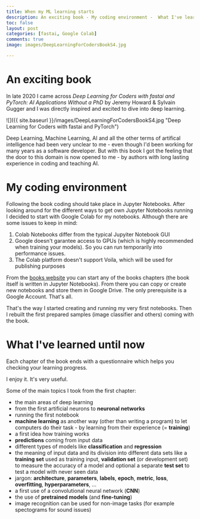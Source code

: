 ```yaml
---
title: When my ML learning starts
description: An exciting book - My coding environment -  What I've learned until now
toc: false
layout: post
categories: [fastai, Google Colab]
comments: true
image: images/DeepLearningForCodersBookS4.jpg

---
```


# An exciting book

In late 2020 I came across *Deep Learning for Coders with fastai and PyTorch: AI Applications Without a PhD* by Jeremy Howard & Sylvain Gugger and I was directly inspired and excited to dive into deep learning. 

![]({{ site.baseurl }}/images/DeepLearningForCodersBookS4.jpg "Deep Learning for Coders with fastai and PyTorch")

Deep Learning, Machine Learning, AI and all the other terms of artifical intelligence had been very unclear to me - even though I'd been working for many years as a software developer. But with this book I got the feeling that the door to this domain is now opened to me - by authors with long lasting experience in coding and teaching AI. 

# My coding environment

Following the book coding should take place in Jupyter Notebooks. After looking around for the different ways to get own Jupyter Notebooks running I decided to start with Google Colab for my notebooks. Although there are some issues to keep in mind:

1. Colab Notebooks differ from the typical Jupyiter Notebook GUI
2. Google doesn't garantee access to GPUs (which is highly recommended when training your models). So you can run temporarily into performance issues.
3. The Colab platform doesn't support Voila, which will be used for publishing purposes

From the [books website](https://course.fast.ai/) you can start any of the books chapters (the book itself is written in Jupyter Notebooks). From there you can copy or create new notebooks and store them in Google Drive. The only prerequisite is a Google Account. That's all.

That's the way I started creating and running my very first notebooks. Then I rebuilt the first prepared samples (image classifier and others) coming with the book.

# What I've learned until now

Each chapter of the book ends with a questionnaire which helps you checking your learning progress. 

I enjoy it. It's very useful.

Some of the main topics I took from the first chapter:

- the main areas of deep learning
- from the first artificial neurons to **neuronal networks**
- running the first notebook
- **machine learning** as another way (other than writing a program) to let computers do their task - by learning from their experience (= **training**)
- a first idea how training works
- **predictions** coming from input data
- different types of models like **classification** and **regression**
- the meaning of input data and its division into different data sets like a **training set** used as training input, **validation set** (or development set) to measure the accuracy of a model and optional a separate **test set** to test a model with never seen data
- jargon: **architecture**, **parameters**, **labels**, **epoch**, **metric**, **loss**, **overfitting**, **hyperparameters**, ...
- a first use of a convolutional neural network (**CNN**)
- the use of **pretrained models** (and **fine-tuning**)
- image recognition can be used for non-image tasks (for example spectograms for sound issues)

